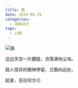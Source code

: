 ```yaml
---
title: 路
date: 2019-06-29
categories:
  - 诗和远方
tags:
  - 心情
---
```


![路](/images/2019062901.jpeg)

<!-- more -->
<article style="font-family:'黑体'">
<p>这边天空一片朦胧，流落满地尘埃。</p>
 <p> 路人怪异的眼神停留，又飘向远处，</p>
 <p> 起身，去往何方😑</p>
</article>
